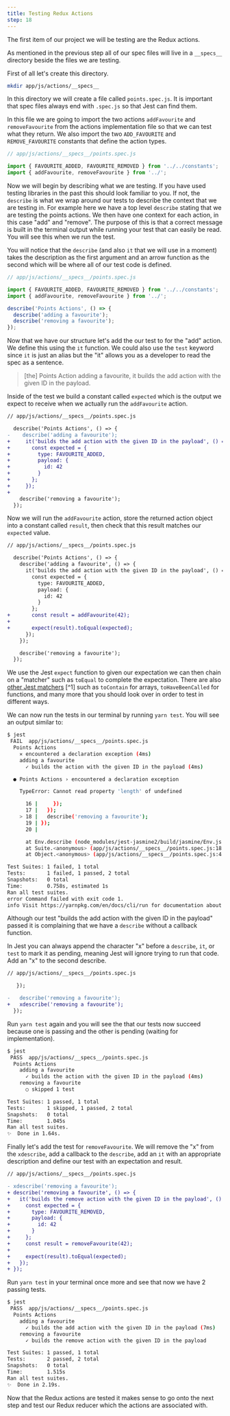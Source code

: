 ```yaml
---
title: Testing Redux Actions
step: 18
---
```


The first item of our project we will be testing are the Redux actions.

As mentioned in the previous step all of our spec files will live in a
`__specs__` directory beside the files we are testing.

First of all let's create this directory.

```bash
mkdir app/js/actions/__specs__
```

In this directory we will create a file called `points.spec.js`. It is important
that spec files always end with `.spec.js` so that Jest can find them.

In this file we are going to import the two actions `addFavourite` and
`removeFavourite` from the actions implementation file so that we can test what
they return. We also import the two `ADD_FAVOURITE` and `REMOVE_FAVOURITE`
constants that define the action types.

```js
// app/js/actions/__specs__/points.spec.js

import { FAVOURITE_ADDED, FAVOURITE_REMOVED } from '../../constants';
import { addFavourite, removeFavourite } from '../';
```

Now we will begin by describing what we are testing. If you have used testing
libraries in the past this should look familiar to you. If not, the `describe`
is what we wrap around our tests to describe the context that we are testing in.
For example here we have a top level `describe` stating that we are testing the
points actions. We then have one context for each action, in this case "add" and
"remove". The purpose of this is that a correct message is built in the terminal
output while running your test that can easily be read. You will see this when
we run the test.

You will notice that the `describe` (and also `it` that we will use in a moment)
takes the description as the first argument and an arrow function as the second
which will be where all of our test code is defined.

```js
// app/js/actions/__specs__/points.spec.js

import { FAVOURITE_ADDED, FAVOURITE_REMOVED } from '../../constants';
import { addFavourite, removeFavourite } from '../';

describe('Points Actions', () => {
  describe('adding a favourite');
  describe('removing a favourite');
});
```

Now that we have our structure let's add the our test to for the "add" action.
We define this using the `it` function. We could also use the `test` keyword
since `it` is just an alias but the "it" allows you as a developer to read the
spec as a sentence.

> [the] Points Action adding a favourite, it builds the add action with the
> given ID in the payload.

Inside of the test we build a constant called `expected` which is the output we
expect to receive when we actually run the `addFavourite` action.

```diff
// app/js/actions/__specs__/points.spec.js

  describe('Points Actions', () => {
-    describe('adding a favourite');
+     it('builds the add action with the given ID in the payload', () => {
+       const expected = {
+         type: FAVOURITE_ADDED,
+         payload: {
+           id: 42
+         }
+       };
+     });
+
    describe('removing a favourite');
  });
```

Now we will run the `addFavourite` action, store the returned action object into
a constant called `result`, then check that this result matches our `expected`
value.

```diff
// app/js/actions/__specs__/points.spec.js

  describe('Points Actions', () => {
    describe('adding a favourite', () => {
      it('builds the add action with the given ID in the payload', () => {
        const expected = {
          type: FAVOURITE_ADDED,
          payload: {
            id: 42
          }
        };
+       const result = addFavourite(42);
+
+       expect(result).toEqual(expected);
      });
    });

    describe('removing a favourite');
  });
```

We use the Jest `expect` function to given our expectation we can then chain on
a "matcher" such as `toEqual` to complete the expectation. There are also
[other Jest matchers](https://facebook.github.io/jest/docs/en/expect.html) [^1]
such as `toContain` for arrays, `toHaveBeenCalled` for functions, and many more
that you should look over in order to test in different ways.

We can now run the tests in our terminal by running `yarn test`. You will see an
output similar to:

```bash
$ jest
 FAIL  app/js/actions/__specs__/points.spec.js
  Points Actions
    ✕ encountered a declaration exception (4ms)
    adding a favourite
      ✓ builds the action with the given ID in the payload (4ms)

  ● Points Actions › encountered a declaration exception

    TypeError: Cannot read property 'length' of undefined

      16 |     });
      17 |   });
    > 18 |   describe('removing a favourite');
      19 | });
      20 |

      at Env.describe (node_modules/jest-jasmine2/build/jasmine/Env.js:301:27)
      at Suite.<anonymous> (app/js/actions/__specs__/points.spec.js:18:3)
      at Object.<anonymous> (app/js/actions/__specs__/points.spec.js:4:1)

Test Suites: 1 failed, 1 total
Tests:       1 failed, 1 passed, 2 total
Snapshots:   0 total
Time:        0.758s, estimated 1s
Ran all test suites.
error Command failed with exit code 1.
info Visit https://yarnpkg.com/en/docs/cli/run for documentation about this command.
```

Although our test "builds the add action with the given ID in the payload"
passed it is complaining that we have a `describe` without a callback function.

In Jest you can always append the character "x" before a `describe`, `it`, or
`test` to mark it as pending, meaning Jest will ignore trying to run that code.
Add an "x" to the second describe.

```diff
// app/js/actions/__specs__/points.spec.js

   });

-   describe('removing a favourite');
+   xdescribe('removing a favourite');
  });
```

Run `yarn test` again and you will see the that our tests now succeed because
one is passing and the other is pending (waiting for implementation).

```bash
$ jest
 PASS  app/js/actions/__specs__/points.spec.js
  Points Actions
    adding a favourite
      ✓ builds the action with the given ID in the payload (4ms)
    removing a favourite
      ○ skipped 1 test

Test Suites: 1 passed, 1 total
Tests:       1 skipped, 1 passed, 2 total
Snapshots:   0 total
Time:        1.045s
Ran all test suites.
✨  Done in 1.64s.
```

Finally let's add the test for `removeFavourite`. We will remove the "x" from
the `xdescribe`, add a callback to the `describe`, add an `it` with an
appropriate description and define our test with an expectation and result.

```diff
// app/js/actions/__specs__/points.spec.js

- xdescribe('removing a favourite');
+ describe('removing a favourite', () => {
+   it('builds the remove action with the given ID in the payload', () => {
+     const expected = {
+       type: FAVOURITE_REMOVED,
+       payload: {
+         id: 42
+       }
+     };
+     const result = removeFavourite(42);
+
+     expect(result).toEqual(expected);
+   });
+ });
```

Run `yarn test` in your terminal once more and see that now we have 2 passing
tests.

```bash
$ jest
 PASS  app/js/actions/__specs__/points.spec.js
  Points Actions
    adding a favourite
      ✓ builds the add action with the given ID in the payload (7ms)
    removing a favourite
      ✓ builds the remove action with the given ID in the payload

Test Suites: 1 passed, 1 total
Tests:       2 passed, 2 total
Snapshots:   0 total
Time:        1.515s
Ran all test suites.
✨  Done in 2.19s.
```

Now that the Redux actions are tested it makes sense to go onto the next step
and test our Redux reducer which the actions are associated with.
